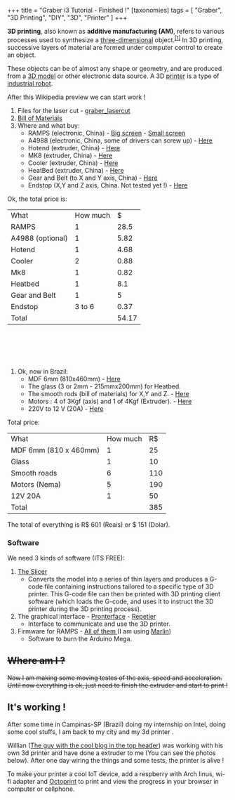 +++
title = "Graber i3 Tutorial - Finished !"
[taxonomies]
tags = [ "Graber", "3D Printing", "DIY", "3D", "Printer" ]
+++

**3D printing**, also known as **additive manufacturing (AM)**, refers to various processes used to synthesize a [three-dimensional](https://en.wikipedia.org/wiki/Three-dimensional_space) object.<sup id="cite_ref-engineer_1-0" class="reference">[[1]](https://en.wikipedia.org/wiki/3D_printing#cite_note-engineer-1)</sup> In 3D printing, successive layers of material are formed under computer control to create an object.

<!-- more -->

These objects can be of almost any shape or geometry, and are produced from a [3D model](https://en.wikipedia.org/wiki/3D_modeling "3D modeling") or other electronic data source. A 3D [printer](https://en.wikipedia.org/wiki/Printer_(computing) "Printer (computing)") is a type of [industrial robot](https://en.wikipedia.org/wiki/Industrial_robot "Industrial robot").

After this Wikipedia preview we can start work !

1.  Files for the laser cut - [graber_lasercut](http://patrickjp.com/wp-content/uploads/2015/12/graber_lasercut.zip)
2.  [Bill of Materials](http://reprap.org/wiki/Graber_i3)
3.  Where and what buy:
    *   RAMPS (electronic, China) - [Big screen](http://pt.aliexpress.com/item/3d-printer-kit-3d-12864-screen-ramps-1-4-4988-2560r-3/32212102721.html) - [Small screen](http://pt.aliexpress.com/item/1pcs-Mega-2560-R3-1pcs-RAMPS-1-4-Controller-5pcs-A4988-Stepper-Driver-Module-RAMPS-1/1609182953.html?spm=2114.02020208.3.139.hc309d&ws_ab_test=searchweb201556_1_79_78_77_80,searchweb201644_0,searchweb201560_2)
    *   A4988 (electronic, China, some of drivers can screw up)  - [Here](http://pt.aliexpress.com/item/5pcs-lot-Reprap-Stepper-Driver-A4988-stepper-motor-driver-free-shipping-drop-shipping/1182430536.html)
    *   Hotend (extruder, China) - [Here](http://pt.aliexpress.com/item/FreeShipping-Long-distance-3D-Printer-J-head-Hotend-for-1-75mm-3-0mm-E3D-Bowden-Extruder/2041826923.html)
    *   MK8 (extruder, China) - [Here](http://pt.aliexpress.com/item/MK8-Drive-Gear-for-1-75mm-3mm-3D-Printer-Filament-Extruder-Pulley-5mm-Shaft-Reprap-Wholesale/32369432482.html)
    *   Cooler (extruder, China) - [Here](http://pt.aliexpress.com/item/DC-12V-2Pin-Mini-Cooling-Fan-40MM-40x40x10mm-Small-Exhaust-Fan-for-3D-Printer-Free-Shipping/32444433659.html)
    *   HeatBed (extruder, China) - [Here](http://pt.aliexpress.com/item/New-3D-Printer-Parts-MK2B-Heatbed-LED-Resistor-Cable-100K-ohm-Thermistors-PCB-Heated-Bed-White/32307923385.html?spm=2114.02020208.3.20.i94SJM&ws_ab_test=searchweb201556_1_79_78_77_80,searchweb201644_0,searchweb201560_2)
    *   Gear and Belt (to X and Y axis, China) - [Here](http://pt.aliexpress.com/item/Freeshipping-2pcs-20-teeth-GT2-Pulley-Bore-5mm-2M-GT2-timing-Belt-width-6mm-for-3D/32240661027.html)
    *   Endstop (X,Y and Z axis, China. Not tested yet !) - [Here](http://pt.aliexpress.com/item/Endstop-Mechanical-Limit-Switches-3D-Printer-Switch-for-RAMPS-1-4-order-3pcs-price-is-3/1750201155.html?spm=2114.02020208.3.41.5JgKni&ws_ab_test=searchweb201556_1_79_78_77_80,searchweb201644_0,searchweb201560_2)

Ok, the total price is:

<table style="height: 344px;" width="315">

<tbody>

<tr>

<td>What</td>

<td> How much</td>

<td>$</td>

</tr>

<tr>

<td>RAMPS</td>

<td>1</td>

<td>28.5</td>

</tr>

<tr>

<td>A4988 (optional)</td>

<td>1</td>

<td>5.82</td>

</tr>

<tr>

<td>Hotend</td>

<td>1</td>

<td>4.68</td>

</tr>

<tr>

<td>Cooler</td>

<td>2</td>

<td>0.88</td>

</tr>

<tr>

<td>Mk8</td>

<td>1</td>

<td>0.82</td>

</tr>

<tr>

<td>Heatbed</td>

<td>1</td>

<td>8.1</td>

</tr>

<tr>

<td>Gear and Belt</td>

<td>1</td>

<td>5</td>

</tr>

<tr>

<td>Endstop</td>

<td>3 to 6</td>

<td>0.37</td>

</tr>

<tr>

<td>Total</td>
<td> </td>

<td>54.17</td>

</tr>

</tbody>

</table>

1.  Ok, now in Brazil:
    *   MDF 6mm (810x460mm) - [Here](https://www.google.com.br/maps/place/MDF+Rei/@-27.5997296,-48.5486853,3a,75y,31.28h,90t/data=!3m6!1e1!3m4!1si8v0wt9kQey0Y2v9THsBSw!2e0!7i13312!8i6656!4m2!3m1!1s0x0:0xd6f21f935f0f743a!6m1!1e1)
    *   The glass (3 or 2mm  - 215mmx200mm) for Heatbed.
    *   The smooth rods (bill of materials) for X,Y and Z. - [Here](http://www.marvitubos.com.br/)
    *   Motors : 4 of 3Kgf (axis) and 1 of 4Kgf (Extruder). - [Here](http://produto.mercadolivre.com.br/MLB-710362826-motor-de-passo-3-20v-nema-17-impressora-3d-_JM#redirectedFromParent)
    *   220V to 12 V (20A) - [Here](http://produto.mercadolivre.com.br/MLB-722537296-fonte-bilvot-110-220v-12v-20a-amperes-estabilizada-led-cftv-_JM)

Total price:

<table>

<tbody>

<tr>

<td>What</td>

<td>How much</td>

<td>R$</td>

</tr>

<tr>

<td>MDF 6mm (810 x 460mm)</td>

<td>1</td>

<td>25</td>

</tr>

<tr>

<td>Glass</td>

<td>1</td>

<td>10</td>

</tr>

<tr>

<td>Smooth roads</td>

<td>6</td>

<td>110</td>

</tr>

<tr>

<td>Motors (Nema)</td>

<td>5</td>

<td>190</td>

</tr>

<tr>

<td>12V 20A</td>

<td>1</td>

<td>50</td>

</tr>

<tr>

<td>Total</td>
<td> </td>
<td>385</td>

</tr>

</tbody>

</table>

The total of everything is R\$ 601 (Reais) or \$ 151 (Dolar).

### Software

We need 3 kinds of software (ITS FREE):

1.  [The Slicer](http://slic3r.org/)
    *   Converts the model into a series of thin layers and produces a G-code file containing instructions tailored to a specific type of 3D printer. This G-code file can then be printed with 3D printing client software (which loads the G-code, and uses it to instruct the 3D printer during the 3D printing process).
2.  The graphical interface - [Pronterface](http://www.pronterface.com/) - [Repetier](http://www.repetier.com/)
    *   Interface to communicate and use the 3D printer.
3.  Firmware for RAMPS - [All of them ](http://reprap.org/wiki/Firmware) (I am using [Marlin](https://github.com/MarlinFirmware/Marlin))
    *   Software to burn the Arduino Mega.

## <del>Where am I ?</del>

<del>Now I am making some moving testes of the axis, speed and acceleration. Until now everything is ok, just need to finish the extruder and start to print !</del>

## It's working !

After some time in Campinas-SP (Brazil) doing my internship on Intel, doing some cool stuffs, I am back to my city and my 3d printer .

Willian ([The guy with the cool blog in the top header](http://galvanicloop.com/)) was working with his own 3d printer and have done a extruder to me (You can see the photos below). After one day wiring the things and some tests, the printer is alive !

To make your printer a cool IoT device, add a respberry with Arch linus, wi-fi adapter and [Octoprint](http://octoprint.org/) to print and view the progress in your browser in computer or cellphone.
